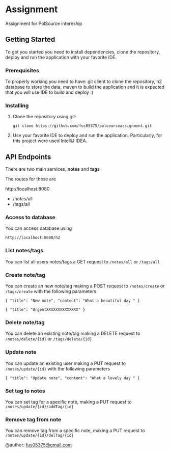 # Assignment

Assignment for PolSource internship

## Getting Started

To get you started you need to install dependencies, clone the repository, deploy and run the application with your favorite IDE.

### Prerequisites

To properly working you need to have: git client to clone the repository, h2 database to store the data, maven to build the application and it is expected that you will use IDE to build and deploy :)


### Installing

1. Clone the repository using git:

    ```
    git clone https://github.com/fus05375/polcourceassignment.git
    ```

1. Use your favorite IDE to deploy and run the application. Particularly, for this project were used IntelliJ IDEA.

## API Endpoints
There are two main services, **notes** and **tags**

The routes for these are

http://localhost:8080

- /notes/all
- /tags/all

### Access to database

You can access database using

```
http://localhost:8080/h2
```


### List notes/tags
You can list all users notes/tags a GET request to ```/notes/all``` or ```/tags/all```

### Create note/tag
You can create an new note/tag making a POST request to ```/notes/create``` or ```/tags/create``` with the following parameters
```
{ "title": "New note", "content": "What a beautiful day " }
```

```
{ "title": "UrgentXXXXXXXXXXXXXX" }
```

### Delete note/tag
You can delete an existing note/tag making a DELETE request to  ```/notes/delete/{id}``` or ```/tags/delete/{id}``` 

### Update note
You can update an existing user making a PUT request to ```/notes/update/{id}``` with the following parameters
```
{ "title": "Update note", "content": "What a lovely day " }
```
### Set tag to notes
You can set tag for a specific note, making a PUT request to ```/notes/update/{id}/addTag/{id}```

### Remove tag from note
You can remove tag from a specific note, making a PUT request to ```/notes/update/{id}/delTag/{id}```



@author:  fus05375@gmail.com
